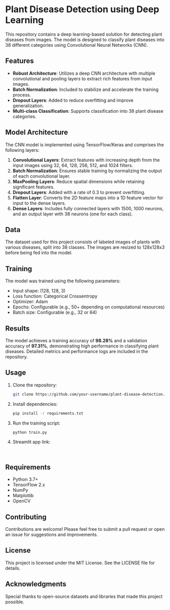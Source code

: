 # Plant Disease Detection using Deep Learning

This repository contains a deep learning-based solution for detecting plant diseases from images. The model is designed to classify plant diseases into 38 different categories using Convolutional Neural Networks (CNN).

## Features
- **Robust Architecture**: Utilizes a deep CNN architecture with multiple convolutional and pooling layers to extract rich features from input images.
- **Batch Normalization**: Included to stabilize and accelerate the training process.
- **Dropout Layers**: Added to reduce overfitting and improve generalization.
- **Multi-class Classification**: Supports classification into 38 plant disease categories.

## Model Architecture
The CNN model is implemented using TensorFlow/Keras and comprises the following layers:

1. **Convolutional Layers**: Extract features with increasing depth from the input images using 32, 64, 128, 256, 512, and 1024 filters.
2. **Batch Normalization**: Ensures stable training by normalizing the output of each convolutional layer.
3. **MaxPooling Layers**: Reduce spatial dimensions while retaining significant features.
4. **Dropout Layers**: Added with a rate of 0.3 to prevent overfitting.
5. **Flatten Layer**: Converts the 2D feature maps into a 1D feature vector for input to the dense layers.
6. **Dense Layers**: Includes fully connected layers with 1500, 1000 neurons, and an output layer with 38 neurons (one for each class).

## Data
The dataset used for this project consists of labeled images of plants with various diseases, split into 38 classes. The images are resized to 128x128x3 before being fed into the model.

## Training
The model was trained using the following parameters:
- Input shape: (128, 128, 3)
- Loss function: Categorical Crossentropy
- Optimizer: Adam
- Epochs: Configurable (e.g., 50+ depending on computational resources)
- Batch size: Configurable (e.g., 32 or 64)

## Results
The model achieves a training accuracy of **98.28%** and a validation accuracy of **97.31%**, demonstrating high performance in classifying plant diseases. Detailed metrics and performance logs are included in the repository.

## Usage
1. Clone the repository:
   ```bash
   git clone https://github.com/your-username/plant-disease-detection.git
   ```
2. Install dependencies:
   ```bash
   pip install -r requirements.txt
   ```
3. Run the training script:
   ```bash
   python train.py
   ```
4. Streamlit app link:
   ```bash
    
   ```

## Requirements
- Python 3.7+
- TensorFlow 2.x
- NumPy
- Matplotlib
- OpenCV

## Contributing
Contributions are welcome! Please feel free to submit a pull request or open an issue for suggestions and improvements.

## License
This project is licensed under the MIT License. See the LICENSE file for details.

## Acknowledgments
Special thanks to open-source datasets and libraries that made this project possible.

